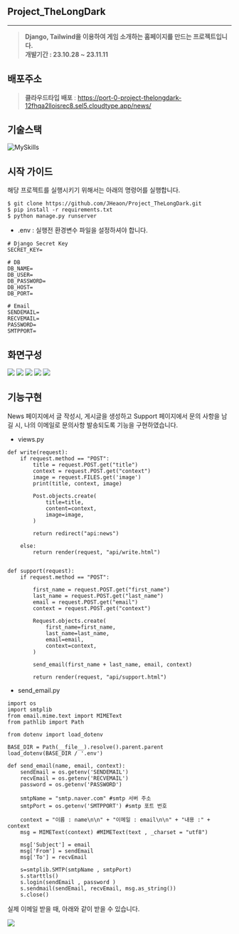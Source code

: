 
## Project_TheLongDark

---

> **Django, Tailwind을 이용하여 게임 소개하는 홈페이지를 만드는 프로젝트입니다.** <br>
> **개발기간 : 23.10.28 ~ 23.11.11**

## 배포주소
> **클라우드타입 배포** : https://port-0-project-thelongdark-12fhqa2lloisrec8.sel5.cloudtype.app/news/


## 기술스택
![MySkills](https://skillicons.dev/icons?i=py,django,tailwind,postgres,docker)

## 시작 가이드
해당 프로젝트를 실행시키기 위해서는 아래의 명령어를 실행합니다.

```
$ git clone https://github.com/JHeaon/Project_TheLongDark.git
$ pip install -r requirements.txt
$ python manage.py runserver
```
- .env : 실행전 환경변수 파일을 설정하셔야 합니다. 

```
# Django Secret Key
SECRET_KEY=

# DB
DB_NAME=
DB_USER=
DB_PASSWORD=
DB_HOST=
DB_PORT=

# Email
SENDEMAIL=
RECVEMAIL=
PASSWORD=
SMTPPORT=
```



## 화면구성
<img src="readme_img/page1.png">
<img src="readme_img/page2.png">
<img src="readme_img/page3.png">
<img src="readme_img/page4.png">
<img src="readme_img/page5.png">

## 기능구현
News 페이지에서 글 작성시, 게시글을 생성하고 Support 페이지에서 문의 사항을 남길 시,
나의 이메일로 문의사항 발송되도록 기능을 구현하였습니다. 

- views.py
```
def write(request):
    if request.method == "POST":
        title = request.POST.get("title")
        context = request.POST.get("context")
        image = request.FILES.get('image')
        print(title, context, image)

        Post.objects.create(
            title=title,
            content=context,
            image=image,
        )

        return redirect("api:news")

    else:
        return render(request, "api/write.html")


def support(request):
    if request.method == "POST":

        first_name = request.POST.get("first_name")
        last_name = request.POST.get("last_name")
        email = request.POST.get("email")
        context = request.POST.get("context")

        Request.objects.create(
            first_name=first_name,
            last_name=last_name,
            email=email,
            context=context,
        )

        send_email(first_name + last_name, email, context)

        return render(request, "api/support.html")
```

- send_email.py
```
import os
import smtplib
from email.mime.text import MIMEText
from pathlib import Path

from dotenv import load_dotenv

BASE_DIR = Path(__file__).resolve().parent.parent
load_dotenv(BASE_DIR / '.env')

def send_email(name, email, context):
    sendEmail = os.getenv('SENDEMAIL')
    recvEmail = os.getenv('RECVEMAIL')
    password = os.getenv('PASSWORD')

    smtpName = "smtp.naver.com" #smtp 서버 주소
    smtpPort = os.getenv('SMTPPORT') #smtp 포트 번호

    context = "이름 : name\n\n" + "이메일 : email\n\n" + "내용 :" + context
    msg = MIMEText(context) #MIMEText(text , _charset = "utf8")

    msg['Subject'] = email
    msg['From'] = sendEmail
    msg['To'] = recvEmail

    s=smtplib.SMTP(smtpName , smtpPort)
    s.starttls() 
    s.login(sendEmail , password )
    s.sendmail(sendEmail, recvEmail, msg.as_string())
    s.close() 
```

실제 이메일 받을 때, 아래와 같이 받을 수 있습니다.

<img src="readme_img/page6.png">


